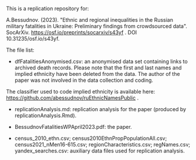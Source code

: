 This is a replication repository for:

A.Bessudnov. (2023). "Ethnic and regional inequalities in the Russian military fatalities in Ukraine: Preliminary findings from crowdsourced data". SocArXiv. https://osf.io/preprints/socarxiv/s43yf . DOI 10.31235/osf.io/s43yf.

The file list:

- dfFatalitiesAnonymised.csv: an anonymised data set containing links to archived death records. Please note that the first and last names and implied ethnicity have been deleted from the data. The author of the paper was not involved in the data collection and coding.

The classifier used to code implied ethnicity is available here: https://github.com/abessudnov/ruEthnicNamesPublic .

- replicationAnalysis.md: replication analysis for the paper (produced by replicationAnalysis.Rmd).

- BessudnovFatalitiesWPApril2023.pdf: the paper.

- census_2010_ethn.csv; census2010EthnPropPopulationAll.csv; census2021_nMen16-615.csv; regionCharacteristics.csv; regNames.csv; yandex_searches.csv: auxiliary data files used for replication analysis.

